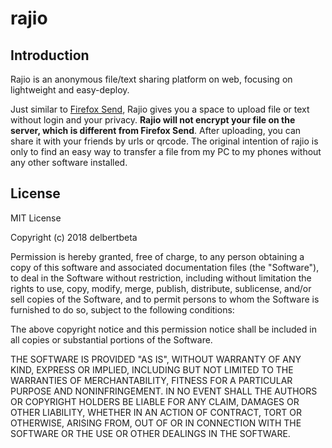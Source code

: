 # rajio

## Introduction

Rajio is an anonymous file/text sharing platform on web, focusing on lightweight and easy-deploy.

Just similar to [Firefox Send](https://send.firefox.com/), Rajio gives you a space to upload file or text without login and your privacy. **Rajio will not encrypt your file on the server, which is different from Firefox Send**. After uploading, you can share it with your friends by urls or qrcode. The original intention of rajio is only to find an easy way to transfer a file from my PC to my phones without any other software installed.

## License

MIT License

Copyright (c) 2018 delbertbeta

Permission is hereby granted, free of charge, to any person obtaining a copy
of this software and associated documentation files (the "Software"), to deal
in the Software without restriction, including without limitation the rights
to use, copy, modify, merge, publish, distribute, sublicense, and/or sell
copies of the Software, and to permit persons to whom the Software is
furnished to do so, subject to the following conditions:

The above copyright notice and this permission notice shall be included in all
copies or substantial portions of the Software.

THE SOFTWARE IS PROVIDED "AS IS", WITHOUT WARRANTY OF ANY KIND, EXPRESS OR
IMPLIED, INCLUDING BUT NOT LIMITED TO THE WARRANTIES OF MERCHANTABILITY,
FITNESS FOR A PARTICULAR PURPOSE AND NONINFRINGEMENT. IN NO EVENT SHALL THE
AUTHORS OR COPYRIGHT HOLDERS BE LIABLE FOR ANY CLAIM, DAMAGES OR OTHER
LIABILITY, WHETHER IN AN ACTION OF CONTRACT, TORT OR OTHERWISE, ARISING FROM,
OUT OF OR IN CONNECTION WITH THE SOFTWARE OR THE USE OR OTHER DEALINGS IN THE
SOFTWARE.
